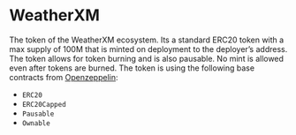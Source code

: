 # WeatherXM

The token of the WeatherXM ecosystem. Its a standard ERC20 token with a max supply of 100M that is minted on deployment to the deployer’s address. The token allows for token burning and is also pausable. No mint is allowed even after tokens are burned. The token is using the following base contracts from [Openzeppelin](https://github.com/OpenZeppelin/openzeppelin-contracts):

- `ERC20`
- `ERC20Capped`
- `Pausable`
- `Ownable`
